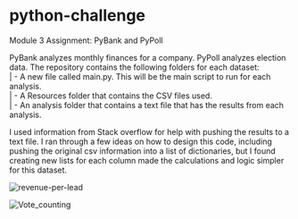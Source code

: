 # python-challenge
Module 3 Assignment: PyBank and PyPoll

PyBank analyzes monthly finances for a company. PyPoll analyzes election data. 
The repository contains the following folders for each dataset:  
|    - A new file called main.py. This will be the main script to run for each analysis.  
|    - A Resources folder that contains the CSV files used.  
|    - An analysis folder that contains a text file that has the results from each analysis.  

I used information from Stack overflow for help with pushing the results to a text file. I ran through a few ideas on how to design this code, including pushing the original csv information into a list of dictionaries, but I found creating new lists for each column made the calculations and logic simpler for this dataset. 
 
![revenue-per-lead](https://github.com/ddekker22/python-challenge/assets/111262299/1fad7bf0-8d2b-44c1-b736-e5c744561a14)



![Vote_counting](https://github.com/ddekker22/python-challenge/assets/111262299/1e85b5b1-db8c-4c72-9434-867ea25722be)
